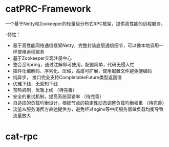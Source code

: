 # catPRC-Framework
一个基于Netty和Zookeeper的轻量级分布式RPC框架，提供高性能的远程服务。 

-特性：
- 基于高性能网络通信框架Netty，完整封装底层通信细节，可以像本地调用一样使用远程服务  
- 基于Zookeeper实现注册中心  
- 整合至Spring，通过注解即可使用，配置简单，代码无侵入性  
- 插件化编解码、序列化、压缩，高度可扩展，使用配置文件避免硬编码  
- 纯异步， 接口完全支持CompletableFuture类型返回值  
- 优雅下线，无感知下线  
- 预热机制，优雅上线  （待完善）
- 安全的重试机制，提高系统容错率  （待完善）
- 自适应的负载均衡设计，根据节点的稳定性动态调整负载均衡权重  （待完善）
- 流量从服务消费方直达提供方，避免经过nginx等中间服务器做负载均衡导致流量放大
# cat-rpc
